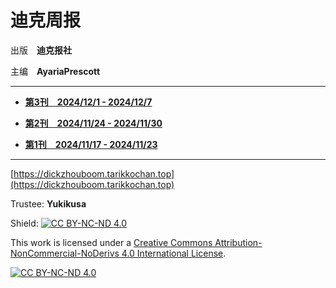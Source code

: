 # **迪克周报**

出版　**迪克报社**

主编　**AyariaPrescott**

---

- **[第3刊　2024/12/1 - 2024/12/7](3/index.md)**

- **[第2刊　2024/11/24 - 2024/11/30](2/index.md)**

- **[第1刊　2024/11/17 - 2024/11/23](1/index.md)**

---

[https://dickzhouboom.tarikkochan.top](https://dickzhouboom.tarikkochan.top)

Trustee: **Yukikusa**

Shield: [![CC BY-NC-ND 4.0][cc-by-nc-nd-shield]][cc-by-nc-nd]

This work is licensed under a
[Creative Commons Attribution-NonCommercial-NoDerivs 4.0 International License][cc-by-nc-nd].

[![CC BY-NC-ND 4.0][cc-by-nc-nd-image]][cc-by-nc-nd]

[cc-by-nc-nd]: http://creativecommons.org/licenses/by-nc-nd/4.0/
[cc-by-nc-nd-image]: https://licensebuttons.net/l/by-nc-nd/4.0/88x31.png
[cc-by-nc-nd-shield]: https://img.shields.io/badge/License-CC%20BY--NC--ND%204.0-lightgrey.svg